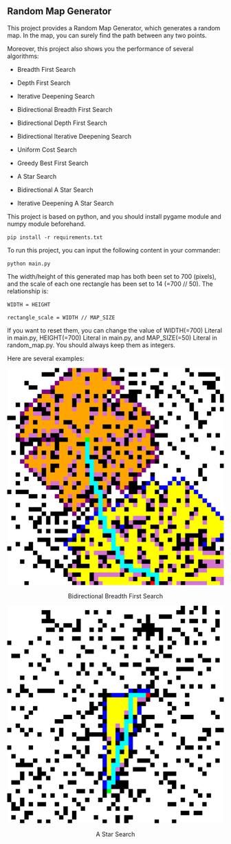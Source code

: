 ## Random Map Generator

This project provides a Random Map Generator, which generates a random map. In the map, you can surely find the path between any two points.

Moreover, this project also shows you the performance of several algorithms:

- Breadth First Search

- Depth First Search

- Iterative Deepening Search

- Bidirectional Breadth First Search

- Bidirectional Depth First Search

- Bidirectional Iterative Deepening Search

- Uniform Cost Search

- Greedy Best First Search

- A Star Search

- Bidirectional A Star Search

- Iterative Deepening A Star Search

This project is based on python, and you should install pygame module and numpy module beforehand.

```
pip install -r requirements.txt
```

To run this project, you can input the following content in your commander:

```
python main.py
```

The width/height of this generated map has both been set to 700 (pixels), and the scale of each one rectangle has been set to 14 (=700 // 50). The relationship is:

```
WIDTH = HEIGHT
```

```
rectangle_scale = WIDTH // MAP_SIZE
```

If you want to reset them, you can change the value of WIDTH(=700) Literal in main.py, HEIGHT(=700) Literal in main.py, and MAP_SIZE(=50) Literal in random_map.py. You should always keep them as integers.

Here are several examples:

![Bidirectional Breadth First Search](/images/Bidirectional-Breadth-First-Search.png)

<center>Bidirectional Breadth First Search</center>

![A Star Search](/images/A-Star-Search.png)

<center>A Star Search</center>